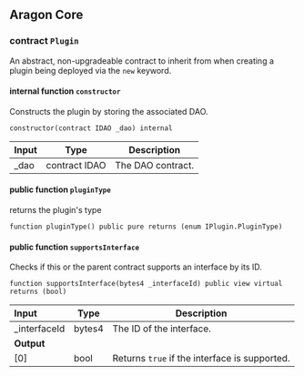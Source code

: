 ## Aragon Core

###  contract `Plugin`

An abstract, non-upgradeable contract to inherit from when creating a plugin being deployed via the `new` keyword.

#### internal function `constructor`

Constructs the plugin by storing the associated DAO.

```solidity
constructor(contract IDAO _dao) internal 
```

| Input | Type | Description |
|:----- | ---- | ----------- |
| _dao | contract IDAO | The DAO contract. |

#### public function `pluginType`

returns the plugin's type

```solidity
function pluginType() public pure returns (enum IPlugin.PluginType) 
```

#### public function `supportsInterface`

Checks if this or the parent contract supports an interface by its ID.

```solidity
function supportsInterface(bytes4 _interfaceId) public view virtual returns (bool) 
```

| Input | Type | Description |
|:----- | ---- | ----------- |
| _interfaceId | bytes4 | The ID of the interface. |
| **Output** | |
| [0] | bool | Returns `true` if the interface is supported. |

